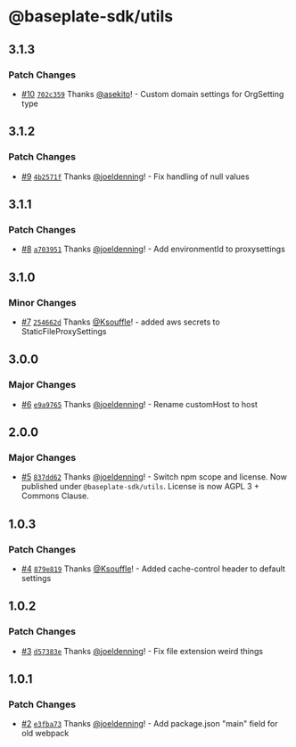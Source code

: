 # @baseplate-sdk/utils

## 3.1.3

### Patch Changes

- [#10](https://github.com/JustUtahCoders/baseplate-utils/pull/10) [`702c359`](https://github.com/JustUtahCoders/baseplate-utils/commit/702c3597f7d153dd72bfd7ec68fa0d4346033d10) Thanks [@asekito](https://github.com/asekito)! - Custom domain settings for OrgSetting type

## 3.1.2

### Patch Changes

- [#9](https://github.com/JustUtahCoders/baseplate-utils/pull/9) [`4b2571f`](https://github.com/JustUtahCoders/baseplate-utils/commit/4b2571f0b4899d3d56d38a01da7df7ed46246113) Thanks [@joeldenning](https://github.com/joeldenning)! - Fix handling of null values

## 3.1.1

### Patch Changes

- [#8](https://github.com/JustUtahCoders/baseplate-utils/pull/8) [`a703951`](https://github.com/JustUtahCoders/baseplate-utils/commit/a703951fce06470fc60914bcddf774ba4c55af7d) Thanks [@joeldenning](https://github.com/joeldenning)! - Add environmentId to proxysettings

## 3.1.0

### Minor Changes

- [#7](https://github.com/JustUtahCoders/baseplate-utils/pull/7) [`254662d`](https://github.com/JustUtahCoders/baseplate-utils/commit/254662d091ee5cb3e9e1f98277ddea098416a0b4) Thanks [@Ksouffle](https://github.com/Ksouffle)! - added aws secrets to StaticFileProxySettings

## 3.0.0

### Major Changes

- [#6](https://github.com/JustUtahCoders/baseplate-utils/pull/6) [`e9a9765`](https://github.com/JustUtahCoders/baseplate-utils/commit/e9a9765620bf474639cee323f8c1b421bc39da93) Thanks [@joeldenning](https://github.com/joeldenning)! - Rename customHost to host

## 2.0.0

### Major Changes

- [#5](https://github.com/JustUtahCoders/baseplate-utils/pull/5) [`837dd62`](https://github.com/JustUtahCoders/baseplate-utils/commit/837dd62eac8883ca48661d767c1855629a9fced8) Thanks [@joeldenning](https://github.com/joeldenning)! - Switch npm scope and license. Now published under `@baseplate-sdk/utils`. License is now AGPL 3 + Commons Clause.

## 1.0.3

### Patch Changes

- [#4](https://github.com/JustUtahCoders/baseplate-utils/pull/4) [`879e819`](https://github.com/JustUtahCoders/baseplate-utils/commit/879e81975b2c32dc911121691f1c84f4eab03ef4) Thanks [@Ksouffle](https://github.com/Ksouffle)! - Added cache-control header to default settings

## 1.0.2

### Patch Changes

- [#3](https://github.com/JustUtahCoders/baseplate-utils/pull/3) [`d57383e`](https://github.com/JustUtahCoders/baseplate-utils/commit/d57383eb5a6333e1725ffa68952d57bf734ec347) Thanks [@joeldenning](https://github.com/joeldenning)! - Fix file extension weird things

## 1.0.1

### Patch Changes

- [#2](https://github.com/JustUtahCoders/baseplate-utils/pull/2) [`e3fba73`](https://github.com/JustUtahCoders/baseplate-utils/commit/e3fba73067efa123ffcbf4737c8e627dc7eee213) Thanks [@joeldenning](https://github.com/joeldenning)! - Add package.json "main" field for old webpack
